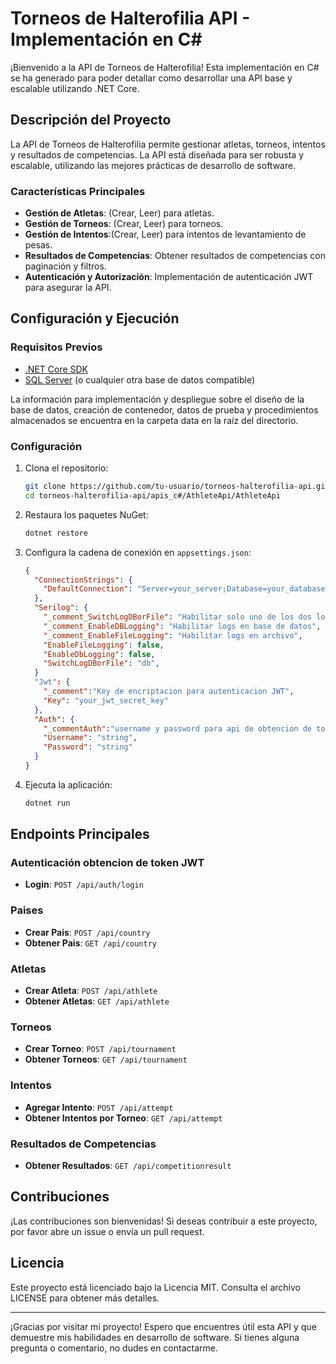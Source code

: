 # Torneos de Halterofilia API - Implementación en C#

¡Bienvenido a la API de Torneos de Halterofilia! Esta implementación en C# se ha generado para poder detallar como desarrollar una API base y escalable utilizando .NET Core.

## Descripción del Proyecto

La API de Torneos de Halterofilia permite gestionar atletas, torneos, intentos y resultados de competencias. La API está diseñada para ser robusta y escalable, utilizando las mejores prácticas de desarrollo de software.

### Características Principales

- **Gestión de Atletas**: (Crear, Leer) para atletas.
- **Gestión de Torneos**: (Crear, Leer) para torneos.
- **Gestión de Intentos**:(Crear, Leer) para intentos de levantamiento de pesas.
- **Resultados de Competencias**: Obtener resultados de competencias con paginación y filtros.
- **Autenticación y Autorización**: Implementación de autenticación JWT para asegurar la API.

## Configuración y Ejecución

### Requisitos Previos

- [.NET Core SDK](https://dotnet.microsoft.com/download)
- [SQL Server](https://www.microsoft.com/en-us/sql-server/sql-server-downloads) (o cualquier otra base de datos compatible)

La información para implementación y despliegue sobre el diseño de la base de datos, creación de contenedor, datos de prueba y procedimientos almacenados se encuentra en la carpeta data en la raíz del directorio.

### Configuración

1. Clona el repositorio:
    ```sh
    git clone https://github.com/tu-usuario/torneos-halterofilia-api.git
    cd torneos-halterofilia-api/apis_c#/AthleteApi/AthleteApi
    ```

2. Restaura los paquetes NuGet:
    ```sh
    dotnet restore
    ```

3. Configura la cadena de conexión en `appsettings.json`:
    ```json
    {
      "ConnectionStrings": {
        "DefaultConnection": "Server=your_server;Database=your_database;User Id=your_user;Password=your_password;"
      },
      "Serilog": {
        "_comment_SwitchLogDBorFile": "Habilitar solo uno de los dos logs DB o Archivo se puede usar file o db",
        "_comment_EnableDBLogging": "Habilitar logs en base de datos",
        "_comment_EnableFileLogging": "Habilitar logs en archivo",
        "EnableFileLogging": false,
        "EnableDbLogging": false,
        "SwitchLogDBorFile": "db",
      }
      "Jwt": {
        "_comment":"Key de encriptacion para autenticacion JWT",
        "Key": "your_jwt_secret_key"
      },
      "Auth": {
        "_commentAuth":"username y password para api de obtencion de token JWT",
        "Username": "string",
        "Password": "string"
      }
    }
    ```

4. Ejecuta la aplicación:
    ```sh
    dotnet run
    ```

## Endpoints Principales

### Autenticación obtencion de token JWT
- **Login**: `POST /api/auth/login`

### Paises
- **Crear Pais**: `POST /api/country`
- **Obtener Pais**: `GET /api/country`

### Atletas
- **Crear Atleta**: `POST /api/athlete`
- **Obtener Atletas**: `GET /api/athlete`

### Torneos
- **Crear Torneo**: `POST /api/tournament`
- **Obtener Torneos**: `GET /api/tournament`

### Intentos
- **Agregar Intento**: `POST /api/attempt`
- **Obtener Intentos por Torneo**: `GET /api/attempt`

### Resultados de Competencias
- **Obtener Resultados**: `GET /api/competitionresult`


## Contribuciones
¡Las contribuciones son bienvenidas! Si deseas contribuir a este proyecto, por favor abre un issue o envía un pull request.

## Licencia
Este proyecto está licenciado bajo la Licencia MIT. Consulta el archivo LICENSE para obtener más detalles.

---

¡Gracias por visitar mi proyecto! Espero que encuentres útil esta API y que demuestre mis habilidades en desarrollo de software. Si tienes alguna pregunta o comentario, no dudes en contactarme.
